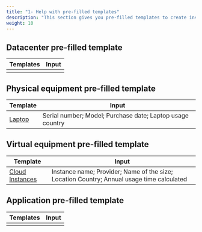 ```yaml
---
title: "1- Help with pre-filled templates"
description: "This section gives you pre-filled templates to create inventory in Information System module"
weight: 10
---
```


## Datacenter pre-filled template

| Templates | Input |
|-----------|-------|
|           |       |

## Physical equipment pre-filled template

| Template                                                   | Input                                                     |
|------------------------------------------------------------|-----------------------------------------------------------|
| [Laptop](../documents/User_Devices_01_Laptop_Template.csv) | Serial number; Model; Purchase date; Laptop usage country |

## Virtual equipment pre-filled template

| Template                                                                   | Input                                                                                     |
|----------------------------------------------------------------------------|-------------------------------------------------------------------------------------------|
| [Cloud Instances](../documents/User_Server_01_InstancesCloud_Template.csv) | Instance name; Provider; Name of the size; Location Country; Annual usage time calculated |

## Application pre-filled template

| Templates | Input |
|-----------|-------|
|           |       |
